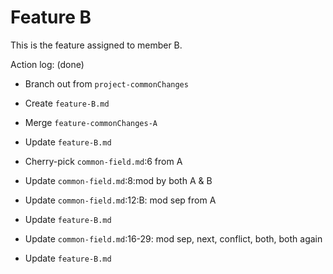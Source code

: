 Feature B
===

This is the feature assigned to member B.

Action log: (done)
- Branch out from `project-commonChanges`
- Create `feature-B.md`
- Merge `feature-commonChanges-A`
- Update `feature-B.md`


- Cherry-pick `common-field.md`:6 from A
- Update `common-field.md`:8:mod by both A & B
- Update `common-field.md`:12:B: mod sep from A
- Update `feature-B.md`


- Update `common-field.md`:16-29: mod sep, next, conflict, both, both again
- Update `feature-B.md`

